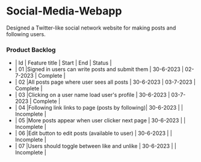 # Social-Media-Webapp
Designed a Twitter-like social network website for making posts and following users.


### Product Backlog

- | Id | Feature title                                   | Start     |    End    |   Status    |
- | 01 |Signed in users can write posts and submit them  | 30-6-2023 | 02-7-2023 |  Complete   |
- | 02 |All posts page where user sees all posts         | 30-6-2023 | 03-7-2023 |  Complete   |
- | 03 |Clicking on a user name load user's profile      | 30-6-2023 | 03-7-2023 |  Complete   |
- | 04 |Following link links to page (posts by following)| 30-6-2023 |           |  Incomplete |
- | 05 |More posts appear when user clicker next page    | 30-6-2023 |           |  Incomplete |
- | 06 |Edit button to edit posts (available to user)    | 30-6-2023 |           |  Incomplete |
- | 07 |Users should toggle between like and unlike      | 30-6-2023 |           |  Incomplete |
